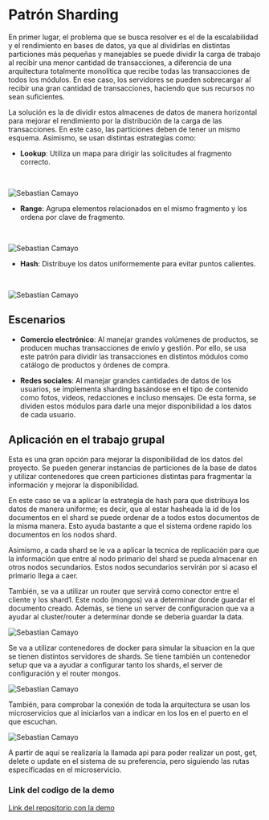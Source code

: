 # Patrón Sharding

En primer lugar, el problema que se busca resolver es el de la escalabilidad y el rendimiento en bases de datos, ya que al dividirlas en distintas particiones más pequeñas y manejables se puede dividir la carga de trabajo al recibir una menor cantidad de transacciones, a diferencia de una arquitectura totalmente monolítica que recibe todas las transacciones de todos los módulos. En ese caso, los servidores se pueden sobrecargar al recibir una gran cantidad de transacciones, haciendo que sus recursos no sean suficientes.

La solución es la de dividir estos almacenes de datos de manera horizontal para mejorar el rendimiento por la distribución de la carga de las transacciones. En este caso, las particiones deben de tener un mismo esquema. Asimismo, se usan distintas estrategias como:

- **Lookup**: Utiliza un mapa para dirigir las solicitudes al fragmento correcto.

<br>

![Sebastian Camayo](lookup.png)
- **Range**: Agrupa elementos relacionados en el mismo fragmento y los ordena por clave de fragmento.

<br>

![Sebastian Camayo](range.png)

- **Hash**: Distribuye los datos uniformemente para evitar puntos calientes.

<br>

![Sebastian Camayo](hash.png)

## Escenarios

- **Comercio electrónico**: Al manejar grandes volúmenes de productos, se producen muchas transacciones de envío y gestión. Por ello, se usa este patrón para dividir las transacciones en distintos módulos como catálogo de productos y órdenes de compra.

- **Redes sociales**: Al manejar grandes cantidades de datos de los usuarios, se implementa sharding basándose en el tipo de contenido como fotos, videos, redacciones e incluso mensajes. De esta forma, se dividen estos módulos para darle una mejor disponibilidad a los datos de cada usuario.

## Aplicación en el trabajo grupal

Esta es una gran opción para mejorar la disponibilidad de los datos del proyecto. Se pueden generar instancias de particiones de la base de datos y utilizar contenedores que creen particiones distintas para fragmentar la información y mejorar la disponibilidad.

En este caso se va a aplicar la estrategia de hash para que distribuya los datos de manera uniforme; es decir, que al estar hasheada la id de los documentos en el shard se puede ordenar de a todos estos documentos de la misma manera. Esto ayuda bastante a que el sistema ordene rapido los documentos en los nodos shard.

Asimismo, a cada shard se le va a aplicar la tecnica de replicación para que la información que entre al nodo primario del shard se pueda almacenar en otros nodos secundarios. Estos nodos secundarios servirán por si acaso el primario llega a caer.

También, se va a utilizar un router que servirá como conector entre el cliente y los shard1. Este nodo (mongos) va a determinar donde guardar el documento creado. Además, se tiene un server de configuracion que va a ayudar al cluster/router a determinar donde se deberia guardar la data.

![Sebastian Camayo](sharding_mongodb.png)

Se va a utilizar contenedores de docker para simular la situacion en la que se tienen distintos servidores de shards. Se tiene también un contenedor setup que va a ayudar a configurar tanto los shards, el server de configuración y el router mongos.

![Sebastian Camayo](docker-sharding.png)

También, para comprobar la conexión de toda la arquitectura se usan los microservicios que al iniciarlos van a indicar en los los en el puerto en el que escuchan.

![Sebastian Camayo](docker-microservices.png)

A partir de aquí se realizaría la llamada api para poder realizar un post, get, delete o update en el sistema de su preferencia, pero siguiendo las rutas especificadas en el microservicio.

### Link del codigo de la demo
[Link del repositorio con la demo](https://github.com/Seboot2002/booking-rest-api-express-mongodb)